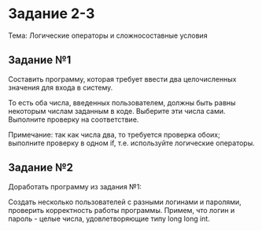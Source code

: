 # Задание 2-3

Тема: Логические операторы и сложносоставные условия

## Задание №1

Составить программу, которая требует ввести два целочисленных значения для входа в систему.

То есть оба числа, введенных пользователем, должны быть равны некоторым числам заданным в коде. Выберите эти числа сами. Выполните проверку на соответствие.

Примечание: так как числа два, то требуется проверка обоих; выполните проверку в одном if, т.е. используйте логические операторы.

## Задание №2

Доработать программу из задания №1:

Создать несколько пользователей с разными логинами и паролями, проверить корректность работы программы. Примем, что логин и пароль - целые числа, удовлетворяющие типу long long int.

